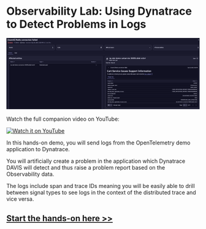 # Observability Lab: Using Dynatrace to Detect Problems in Logs

![problem details](docs/images/problem-details.png)

Watch the full companion video on YouTube:
 
[![Watch it on YouTube](https://img.youtube.com/vi/_pimWInWEbM/0.jpg)](https://www.youtube.com/watch?v=_pimWInWEbM)

In this hands-on demo, you will send logs from the OpenTelemetry demo application to Dynatrace.

You will artificially create a problem in the application which Dynatrace DAVIS will detect and thus raise a problem report based on the Observability data.

The logs include span and trace IDs meaning you will be easily able to drill between signal types to see logs in the context of the distributed trace and vice versa.

## [Start the hands-on here >>](https://dynatrace.github.io/obslab-log-problem-detection)
